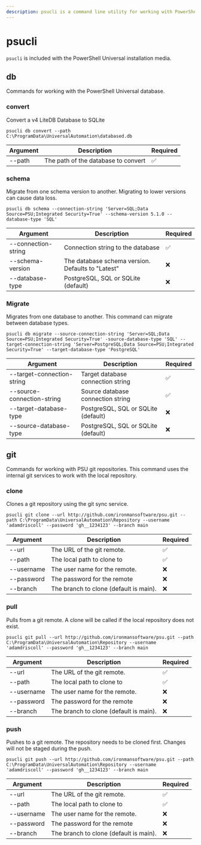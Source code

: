 ```yaml
---
description: psucli is a command line utility for working with PowerShell Universal.
---
```


# psucli

`psucli` is included with the PowerShell Universal installation media.&#x20;

## db

Commands for working with the PowerShell Universal database.&#x20;

### convert

Convert a v4 LiteDB Database to SQLite

```
psucli db convert --path C:\ProgramData\UniversalAutomation\databased.db
```



| Argument | Description                         | Required |
| -------- | ----------------------------------- | -------- |
| --path   | The path of the database to convert | ✅        |

### schema

Migrate from one schema version to another.  Migrating to lower versions can cause data loss.

```
psucli db schema --connection-string 'Server=SQL;Data Source=PSU;Integrated Security=True' --schema-version 5.1.0 --database-type 'SQL'
```



| Argument            | Description                                       | Required |
| ------------------- | ------------------------------------------------- | -------- |
| --connection-string | Connection string to the database                 | ✅        |
| --schema-version    | The database schema version. Defaults to "Latest" | ❌        |
| --database-type     | PostgreSQL, SQL or SQLite (default)               | ❌        |

### Migrate

Migrates from one database to another. This command can migrate between database types.

```
psucli db migrate --source-connection-string 'Server=SQL;Data Source=PSU;Integrated Security=True' -source-database-type 'SQL' --target-connection-string 'Server=PostgreSQL;Data Source=PSU;Integrated Security=True' --target-database-type 'PostgreSQL'
```



| Argument                   | Description                         | Required |
| -------------------------- | ----------------------------------- | -------- |
| --target-connection-string | Target database connection string   | ✅        |
| --source-connection-string | Source database connection string   | ✅        |
| --target-database-type     | PostgreSQL, SQL or SQLite (default) | ❌        |
| --source-database-type     | PostgreSQL, SQL or SQLite (default) | ❌        |

## git

Commands for working with PSU git repositories. This command uses the internal git services to work with the local repository.&#x20;

### clone

Clones a git repository using the git sync service.&#x20;

```
psucli git clone --url http://github.com/ironmansoftware/psu.git --path C:\ProgramData\UniversalAutomation\Repository --username 'adamdriscoll' --password 'gh__1234123' --branch main
```



| Argument   | Description                            | Required |
| ---------- | -------------------------------------- | -------- |
| --url      | The URL of the git remote.             | ✅        |
| --path     | The local path to clone to             | ✅        |
| --username | The user name for the remote.          | ❌        |
| --password | The password for the remote            | ❌        |
| --branch   | The branch to clone (default is main). | ❌        |

### pull

Pulls from a git remote. A clone will be called if the local repository does not exist.

```
psucli git pull --url http://github.com/ironmansoftware/psu.git --path C:\ProgramData\UniversalAutomation\Repository --username 'adamdriscoll' --password 'gh__1234123' --branch main
```

| Argument   | Description                            | Required |
| ---------- | -------------------------------------- | -------- |
| --url      | The URL of the git remote.             | ✅        |
| --path     | The local path to clone to             | ✅        |
| --username | The user name for the remote.          | ❌        |
| --password | The password for the remote            | ❌        |
| --branch   | The branch to clone (default is main). | ❌        |

### push

Pushes to a git remote. The repository needs to be cloned first. Changes will not be staged during the push.

```
psucli git push --url http://github.com/ironmansoftware/psu.git --path C:\ProgramData\UniversalAutomation\Repository --username 'adamdriscoll' --password 'gh__1234123' --branch main
```

| Argument   | Description                            | Required |
| ---------- | -------------------------------------- | -------- |
| --url      | The URL of the git remote.             | ✅        |
| --path     | The local path to clone to             | ✅        |
| --username | The user name for the remote.          | ❌        |
| --password | The password for the remote            | ❌        |
| --branch   | The branch to clone (default is main). | ❌        |
